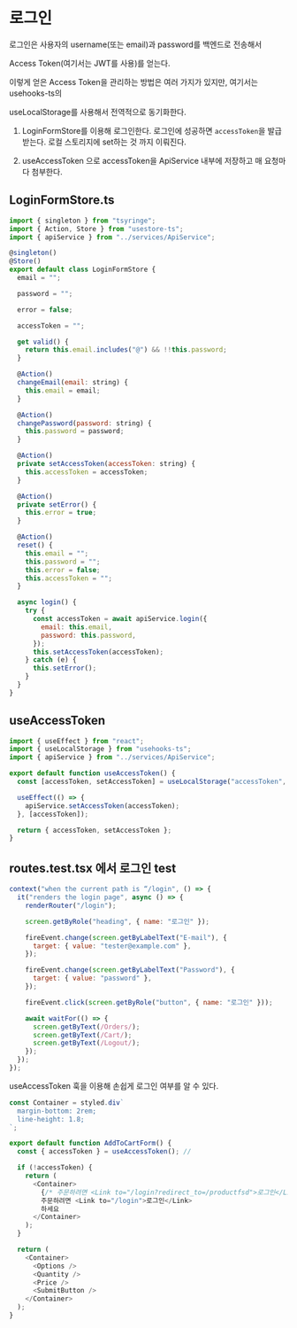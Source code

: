 # 로그인

로그인은 사용자의 username(또는 email)과 password를 백엔드로 전송해서

Access Token(여기서는 JWT를 사용)를 얻는다.

이렇게 얻은 Access Token을 관리하는 방법은 여러 가지가 있지만, 여기서는 usehooks-ts의

useLocalStorage를 사용해서 전역적으로 동기화한다.

1. LoginFormStore를 이용해 로그인한다. 로그인에 성공하면 `accessToken`을 발급받는다.
   로컬 스토리지에 set하는 것 까지 이뤄진다.

2. useAccessToken 으로 accessToken을 ApiService 내부에 저장하고 매 요청마다 첨부한다.

## LoginFormStore.ts

```js
import { singleton } from "tsyringe";
import { Action, Store } from "usestore-ts";
import { apiService } from "../services/ApiService";

@singleton()
@Store()
export default class LoginFormStore {
  email = "";

  password = "";

  error = false;

  accessToken = "";

  get valid() {
    return this.email.includes("@") && !!this.password;
  }

  @Action()
  changeEmail(email: string) {
    this.email = email;
  }

  @Action()
  changePassword(password: string) {
    this.password = password;
  }

  @Action()
  private setAccessToken(accessToken: string) {
    this.accessToken = accessToken;
  }

  @Action()
  private setError() {
    this.error = true;
  }

  @Action()
  reset() {
    this.email = "";
    this.password = "";
    this.error = false;
    this.accessToken = "";
  }

  async login() {
    try {
      const accessToken = await apiService.login({
        email: this.email,
        password: this.password,
      });
      this.setAccessToken(accessToken);
    } catch (e) {
      this.setError();
    }
  }
}

```

## useAccessToken

```js
import { useEffect } from "react";
import { useLocalStorage } from "usehooks-ts";
import { apiService } from "../services/ApiService";

export default function useAccessToken() {
  const [accessToken, setAccessToken] = useLocalStorage("accessToken", "");

  useEffect(() => {
    apiService.setAccessToken(accessToken);
  }, [accessToken]);

  return { accessToken, setAccessToken };
}
```

## routes.test.tsx 에서 로그인 test

```js
context("when the current path is “/login", () => {
  it("renders the login page", async () => {
    renderRouter("/login");

    screen.getByRole("heading", { name: "로그인" });

    fireEvent.change(screen.getByLabelText("E-mail"), {
      target: { value: "tester@example.com" },
    });

    fireEvent.change(screen.getByLabelText("Password"), {
      target: { value: "password" },
    });

    fireEvent.click(screen.getByRole("button", { name: "로그인" }));

    await waitFor(() => {
      screen.getByText(/Orders/);
      screen.getByText(/Cart/);
      screen.getByText(/Logout/);
    });
  });
});
```

useAccessToken 훅을 이용해 손쉽게 로그인 여부를 알 수 있다.

```js
const Container = styled.div`
  margin-bottom: 2rem;
  line-height: 1.8;
`;

export default function AddToCartForm() {
  const { accessToken } = useAccessToken(); //

  if (!accessToken) {
    return (
      <Container>
        {/* 주문하려면 <Link to="/login?redirect_to=/productfsd">로그인</Link>  원래 있던 주소로 돌아가는거*/}
        주문하려면 <Link to="/login">로그인</Link>
        하세요
      </Container>
    );
  }

  return (
    <Container>
      <Options />
      <Quantity />
      <Price />
      <SubmitButton />
    </Container>
  );
}
```
